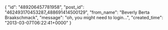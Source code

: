  {
   "id": "489206457781958",
   "post_id": "462493170453287_488691414500129",
   "from_name": "Beverly Berta Braakschmack",
   "message": "oh, you might need to login...",
   "created_time": "2013-03-07T06:22:41+0000"
 }
